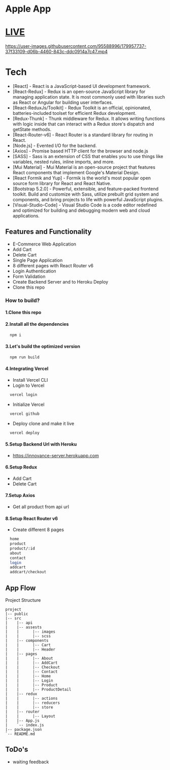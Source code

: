 # Apple App
# [LIVE](https://innovance-app.vercel.app/)

https://user-images.githubusercontent.com/95588996/179957737-37f33109-d06b-4460-843c-ddc0914a7c47.mp4


# Tech

- [React] - React is a JavaScript-based UI development framework.
- [React-Redux] - Redux is an open-source JavaScript library for managing application state. It is most commonly used with libraries such as React or Angular for building user interfaces.
- [React-ReduxJs/Toolkit] - Redux Toolkit is an official, opinionated, batteries-included toolset for efficient Redux development.
- [Redux-Thunk] - Thunk middleware for Redux. It allows writing functions with logic inside that can interact with a Redux store's dispatch and getState methods.
- [React-Router-v6] - React Router is a standard library for routing in React.
- [Node.js] - Evented I/O for the backend.
- [Axios] - Promise based HTTP client for the browser and node.js
- [SASS] - Sass is an extension of CSS that enables you to use things like variables, nested rules, inline imports, and more.
- [Mui Material] - Mui Material is an open-source project that features React components that implement Google's Material Design.
- [React Formik and Yup] - Formik is the world's most popular open source form library for React and React Native.
- [Bootstrap 5.2.0] - Powerful, extensible, and feature-packed frontend toolkit. Build and customize with Sass, utilize prebuilt grid system and components, and bring projects to life with powerful JavaScript plugins. 
- [Visual-Studio-Code] - Visual Studio Code is a code editor redefined and optimized for building and debugging modern web and cloud applications.

## Features and Functionality

- E-Commerce Web Application
- Add Cart
- Delete Cart
- Single Page Application
- 8 different pages with React Router v6
- Login Authentication
- Form Validation
- Create Backend Server and to Heroku Deploy
- Clone this repo

### How to build?

#### 1.Clone this repo

#### 2.Install all the dependencies

```sh
  npm i
```

#### 3.Let's build the optimized version

```sh
  npm run build
```

#### 4.Integrating Vercel

- Install Vercel CLI
- Login to Vercel

```sh
  vercel login
```

- Initialize Vercel

```sh
  vercel github
```

- Deploy clone and make it live

```sh
  vercel deploy
```
#### 5.Setup Backend Url with Heroku

- https://innovance-server.herokuapp.com


#### 6.Setup Redux

- Add Cart
- Delete Cart

#### 7.Setup Axios

- Get all product from api url

#### 8.Setup React Router v6

- Create different 8 pages

```sh
  home
  product
  product/:id
  about
  contact  
  login
  addcart
  addcart/checkout
```


## App Flow

Project Structure
```
project
|-- public
|-- src
|    |-- api
|    |-- assests
|    |      |-- images
|    |      |-- scss
|    |-- components
|    |      |-- Cart
|    |      |-- Header
|    |-- pages
|    |      |-- About
|    |      |-- AddCart
|    |      |-- Checkout
|    |      |-- Contact
|    |      |-- Home
|    |      |-- Login
|    |      |-- Product
|    |      |-- ProductDetail
|    |-- redux
|    |      |-- actions
|    |      |-- reducers
|    |      |-- store
|    |-- router
|    |      |-- Layout
|    |-- App.js
|    `-- index.js
|-- package.json
`-- README.md
```

## ToDo's

- waiting feedback